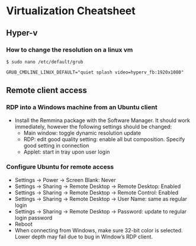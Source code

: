 
# Virtualization Cheatsheet

## Hyper-v

### How to change the resolution on a linux vm

~~~
$ sudo nano /etc/default/grub

GRUB_CMDLINE_LINUX_DEFAULT="quiet splash video=hyperv_fb:1920x1080"
~~~

## Remote client access

### RDP into a Windows machine from an Ubuntu client

- Install the Remmina package with the Software Manager. It should work immediately, however the following settings should be changed:
  - Main window: toggle dynamic resolution update
  - RDP: edit good quality setting: enable all but composition. Specify good setting in connection
  - Applet: start in tray upon user login

### Configure Ubuntu for remote access

- Settings -> Power -> Screen Blank: Never
- Settings -> Sharing -> Remote Desktop -> Remote Desktop: Enabled
- Settings -> Sharing -> Remote Desktop -> Remote Control: Enabled
- Settings -> Sharing -> Remote Desktop -> User Name: same as regular login
- Settings -> Sharing -> Remote Desktop -> Password: update to regular login password
- Reboot
- When connecting from Windows, make sure 32-bit color is selected. Lower depth may fail due to bug in Window’s RDP client.

